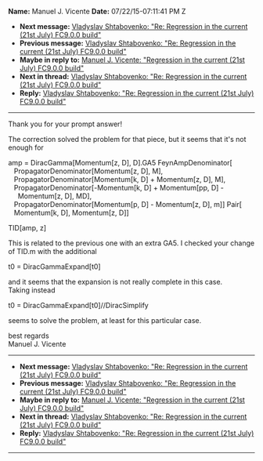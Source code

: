 **Name:** Manuel J. Vicente
**Date:** 07/22/15-07:11:41 PM Z

  - **Next message:** [Vladyslav Shtabovenko: "Re: Regression in the
    current (21st July) FC9.0.0 build"](0955.html)
  - **Previous message:** [Vladyslav Shtabovenko: "Re: Regression in the
    current (21st July) FC9.0.0 build"](0953.html)
  - **Maybe in reply to:** [Manuel J. Vicente: "Regression in the
    current (21st July) FC9.0.0 build"](0952.html)
  - **Next in thread:** [Vladyslav Shtabovenko: "Re: Regression in the
    current (21st July) FC9.0.0 build"](0955.html)
  - **Reply:** [Vladyslav Shtabovenko: "Re: Regression in the current
    (21st July) FC9.0.0 build"](0955.html)

-----

Thank you for your prompt answer\!  

The correction solved the problem for that piece, but it seems that it's
not enough for  

amp = DiracGamma[Momentum[z, D], D].GA5
FeynAmpDenominator[  
   PropagatorDenominator[Momentum[z, D], M],  
   PropagatorDenominator[Momentum[k, D] + Momentum[z,
D], M],  
   PropagatorDenominator[-Momentum[k, D] + Momentum[pp,
D] -  
     Momentum[z, D], MD],  
   PropagatorDenominator[Momentum[p, D] - Momentum[z,
D], m]] Pair[  
   Momentum[k, D], Momentum[z, D]]  

TID[amp, z]  

This is related to the previous one with an extra GA5. I checked your
change of TID.m with the additional  

t0 = DiracGammaExpand[t0]  

and it seems that the expansion is not really complete in this case.  
Taking instead  

t0 = DiracGammaExpand[t0]//DiracSimplify  

seems to solve the problem, at least for this particular case.  

best regards  
Manuel J. Vicente  

-----

  - **Next message:** [Vladyslav Shtabovenko: "Re: Regression in the
    current (21st July) FC9.0.0 build"](0955.html)
  - **Previous message:** [Vladyslav Shtabovenko: "Re: Regression in the
    current (21st July) FC9.0.0 build"](0953.html)
  - **Maybe in reply to:** [Manuel J. Vicente: "Regression in the
    current (21st July) FC9.0.0 build"](0952.html)
  - **Next in thread:** [Vladyslav Shtabovenko: "Re: Regression in the
    current (21st July) FC9.0.0 build"](0955.html)
  - **Reply:** [Vladyslav Shtabovenko: "Re: Regression in the current
    (21st July) FC9.0.0 build"](0955.html)

-----

